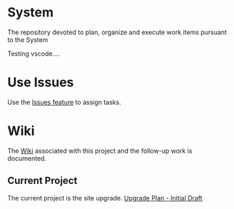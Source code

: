 # System
The repository devoted to plan, organize and execute work items pursuant to the System

Testing vscode....


# Use Issues


Use the [Issues feature](https://github.com/CustodesTechnologia/System/issues) to assign tasks.


# Wiki

The [Wiki](https://github.com/CustodesTechnologia/System/wiki)  associated with this project and the follow-up work is documented.

## Current Project

The current project is the site upgrade.  [Upgrade Plan - Initial Draft](./upgrade/README.md)
